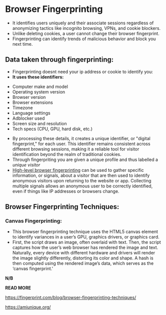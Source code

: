 # **Browser Fingerprinting**

* It identifies users uniquely and their associate sessions regardless of anonymizing tactics like incognito browsing, VPNs, and cookie blockers.
* Unlike deleting cookies, a user cannot change their browser fingerprint.
* Fingerprinting can identify trends of malicious behavior and block you next time.

## Data taken through fingerprinting:

- Fingerprinting doesnt need your ip address or cookie to identify you:
- **It uses these identifiers:**

* Computer make and model
* Operating system version
* Browser version
* Browser extensions
* Timezone
* Language settings
* Adblocker used
* Screen size and resolution
* Tech specs (CPU, GPU, hard disk, etc.)

- By processing these details, it creates a unique identifier, or "digital fingerprint," for each user. This identifier remains consistent across different browsing sessions, making it a reliable tool for visitor identification beyond the realm of traditional cookies.
- Through fingerpriting you are given a unique profile and thus labelled a *unique visitor*
- [High-level browser fingerprinting](https://fingerprint.com/blog/browser-fingerprinting-techniques/) can be used to gather specific information, or signals, about a visitor that are then used to identify anonymous visitors upon returning to the website or app. Collecting multiple signals allows an anonymous user to be correctly identified, even if things like IP addresses or browsers change.


## Browser Fingerprinting Techniques:

### Canvas Fingerprinting:

- This browser fingerprinting technique uses the HTML5 canvas element to identify variances in a user’s GPU, graphics drivers, or graphics card.
- First, the script draws an image, often overlaid with text. Then, the script captures how the user’s web browser has rendered the image and text. Naturally, every device with different hardware and drivers will render the image slightly differently, distorting its color and shape. A hash is then computed using the rendered image’s data, which serves as the ‘canvas fingerprint.’

**N/B** 

**READ MORE**

https://fingerprint.com/blog/browser-fingerprinting-techniques/

https://amiunique.org/
